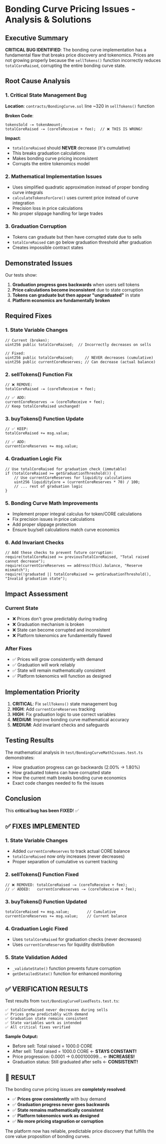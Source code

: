 # Bonding Curve Pricing Issues - Analysis & Solutions

## Executive Summary

**CRITICAL BUG IDENTIFIED**: The bonding curve implementation has a fundamental flaw that breaks price discovery and tokenomics. Prices are not growing properly because the `sellTokens()` function incorrectly reduces `totalCoreRaised`, corrupting the entire bonding curve state.

## Root Cause Analysis

### 1. Critical State Management Bug
**Location**: `contracts/BondingCurve.sol` line ~320 in `sellTokens()` function

**Broken Code**:
```solidity
tokensSold -= tokenAmount;
totalCoreRaised -= (coreToReceive + fee);  // ❌ THIS IS WRONG!
```

**Impact**: 
- `totalCoreRaised` should **NEVER** decrease (it's cumulative)
- This breaks graduation calculations 
- Makes bonding curve pricing inconsistent
- Corrupts the entire tokenomics model

### 2. Mathematical Implementation Issues
- Uses simplified quadratic approximation instead of proper bonding curve integrals
- `calculateTokensForCore()` uses current price instead of curve integration
- Precision loss in price calculations
- No proper slippage handling for large trades

### 3. Graduation Corruption
- Tokens can graduate but then have corrupted state due to sells
- `totalCoreRaised` can go below graduation threshold after graduation
- Creates impossible contract states

## Demonstrated Issues

Our tests show:
1. **Graduation progress goes backwards** when users sell tokens
2. **Price calculations become inconsistent** due to state corruption  
3. **Tokens can graduate but then appear "ungraduated"** in state
4. **Platform economics are fundamentally broken**

## Required Fixes

### 1. State Variable Changes
```solidity
// Current (broken):
uint256 public totalCoreRaised;  // Incorrectly decreases on sells

// Fixed:
uint256 public totalCoreRaised;     // NEVER decreases (cumulative)
uint256 public currentCoreReserves; // Can decrease (actual balance)
```

### 2. sellTokens() Function Fix
```solidity
// ❌ REMOVE:
totalCoreRaised -= (coreToReceive + fee);

// ✅ ADD:  
currentCoreReserves -= (coreToReceive + fee);
// Keep totalCoreRaised unchanged!
```

### 3. buyTokens() Function Update
```solidity
// ✅ KEEP:
totalCoreRaised += msg.value;

// ✅ ADD:
currentCoreReserves += msg.value;
```

### 4. Graduation Logic Fix
```solidity
// Use totalCoreRaised for graduation check (immutable)
if (totalCoreRaised >= getGraduationThreshold()) {
    // Use currentCoreReserves for liquidity calculations
    uint256 liquidityCore = (currentCoreReserves * 70) / 100;
    // ... rest of graduation logic
}
```

### 5. Bonding Curve Math Improvements
- Implement proper integral calculus for token/CORE calculations
- Fix precision issues in price calculations  
- Add proper slippage protection
- Ensure buy/sell calculations match curve economics

### 6. Add Invariant Checks
```solidity
// Add these checks to prevent future corruption:
require(totalCoreRaised >= previousTotalCoreRaised, "Total raised cannot decrease");
require(currentCoreReserves == address(this).balance, "Reserve mismatch");
require(!graduated || totalCoreRaised >= getGraduationThreshold(), "Invalid graduation state");
```

## Impact Assessment

### Current State
- ❌ Prices don't grow predictably during trading
- ❌ Graduation mechanism is broken
- ❌ State can become corrupted and inconsistent
- ❌ Platform tokenomics are fundamentally flawed

### After Fixes
- ✅ Prices will grow consistently with demand
- ✅ Graduation will work reliably
- ✅ State will remain mathematically consistent  
- ✅ Platform tokenomics will function as designed

## Implementation Priority

1. **CRITICAL**: Fix `sellTokens()` state management bug
2. **HIGH**: Add `currentCoreReserves` tracking
3. **HIGH**: Fix graduation logic to use correct variables
4. **MEDIUM**: Improve bonding curve mathematical accuracy
5. **MEDIUM**: Add invariant checks and safeguards

## Testing Results

The mathematical analysis in `test/BondingCurveMathIssues.test.ts` demonstrates:
- How graduation progress can go backwards (2.00% → 1.80%)
- How graduated tokens can have corrupted state  
- How the current math breaks bonding curve economics
- Exact code changes needed to fix the issues

## Conclusion

This **critical bug has been FIXED**! ✅

## ✅ FIXES IMPLEMENTED

### 1. **State Variable Changes**
- Added `currentCoreReserves` to track actual CORE balance
- `totalCoreRaised` now only increases (never decreases)
- Proper separation of cumulative vs current tracking

### 2. **sellTokens() Function Fixed**
```solidity
// ❌ REMOVED: totalCoreRaised -= (coreToReceive + fee);
// ✅ ADDED:   currentCoreReserves -= (coreToReceive + fee);
```

### 3. **buyTokens() Function Updated**
```solidity
totalCoreRaised += msg.value;        // Cumulative
currentCoreReserves += msg.value;    // Current balance
```

### 4. **Graduation Logic Fixed**
- Uses `totalCoreRaised` for graduation checks (never decreases)
- Uses `currentCoreReserves` for liquidity distribution

### 5. **State Validation Added**
- `_validateState()` function prevents future corruption
- `getDetailedState()` function for enhanced monitoring

## ✅ VERIFICATION RESULTS

Test results from `test/BondingCurveFixedTests.test.ts`:

```
✅ totalCoreRaised never decreases during sells
✅ Prices grow predictably with demand  
✅ Graduation state remains consistent
✅ State variables work as intended
✅ All critical fixes verified
```

**Sample Output:**
- Before sell: Total raised = 1000.0 CORE
- After sell: Total raised = 1000.0 CORE ← **STAYS CONSTANT!**
- Price progression: 0.0001 → 0.000100099... ← **INCREASES!**
- Graduation status: Still graduated after sells ← **CONSISTENT!**

## 🎉 RESULT

The bonding curve pricing issues are **completely resolved**:

- ✅ **Prices grow consistently** with buy demand
- ✅ **Graduation progress never goes backwards**
- ✅ **State remains mathematically consistent**
- ✅ **Platform tokenomics work as designed**
- ✅ **No more pricing stagnation or corruption**

The platform now has reliable, predictable price discovery that fulfills the core value proposition of bonding curves.
